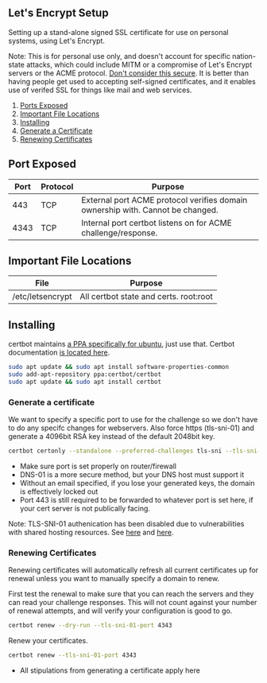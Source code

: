 Let's Encrypt Setup
-------------------
Setting up a stand-alone signed SSL certificate for use on personal systems,
using Let's Encrypt.

Note: This is for personal use only, and doesn't account for specific
nation-state attacks, which could include MITM or a compromise of Let's
Encrypt servers or the ACME protocol. [Don't consider this secure][1]. It is
better than having people get used to accepting self-signed certificates,
and it enables use of verifed SSL for things like mail and web services.

1. [Ports Exposed](#ports-exposed)
3. [Important File Locations](#important-file-locations)
4. [Installing](#installing)
5. [Generate a Certificate](#generate-a-certificate)
6. [Renewing Certificates](#renewing-certificates)

Port Exposed
------------

| Port | Protocol | Purpose                                                                        |
|------|----------|--------------------------------------------------------------------------------|
| 443  | TCP      | External port ACME protocol verifies domain ownership with. Cannot be changed. |
| 4343 | TCP      | Internal port certbot listens on for ACME challenge/response.                  |

Important File Locations
------------------------
| File             | Purpose                                |
|------------------|----------------------------------------|
| /etc/letsencrypt | All certbot state and certs. root:root |

Installing
----------
certbot maintains [a PPA specifically for ubuntu][2], just use that. Certbot
documentation [is located here][3].

```bash
sudo apt update && sudo apt install software-properties-common
sudo add-apt-repository ppa:certbot/certbot
sudo apt update && sudo apt install certbot 
```

### Generate a certificate
We want to specify a specific port to use for the challenge so we don't have
to do any specifc changes for webservers. Also force https (tls-sni-01) and
generate a 4096bit RSA key instead of the default 2048bit key.
```bash
certbot certonly --standalone --preferred-challenges tls-sni --tls-sni-01-port 4343 --rsa-key-size 4096 --agree-tos --email **YOUR-EMAIL** --domains example.com,mail.example.com,example2.com,subdomain.example2.com
```
* Make sure port is set properly on router/firewall
* DNS-01 is a more secure method, but your DNS host must support it
* Without an email specified, if you lose your generated keys, the domain is
  effectively locked out
* Port 443 is still required to be forwarded to whatever port is set here, if
  your cert server is not publically facing.

Note: TLS-SNI-01 authenication has been disabled due to vulnerabilities with
shared hosting resources. See [here][4] and [here][5].

### Renewing Certificates
Renewing certificates will automatically refresh all current certificates up for
renewal unless you want to manually specify a domain to renew.

First test the renewal to make sure that you can reach the servers and they can
read your challenge responses. This will not count against your number of
renewal attempts, and will verify your configuration is good to go.

```bash
certbot renew --dry-run --tls-sni-01-port 4343
```

Renew your certificates.
```bash
certbot renew --tls-sni-01-port 4343
```
* All stipulations from generating a certificate apply here

[1]: https://www.reddit.com/r/PFSENSE/comments/4qwp8i/do_we_really_have_to_lock_every_thread_that/d4wuymx/?st=iwy5oece&sh=a2a3c939
[2]: https://certbot.eff.org/#ubuntuxenial-other
[3]: https://certbot.eff.org/all-instructions
[4]: https://community.letsencrypt.org/t/important-what-you-need-to-know-about-tls-sni-validation-issues/50811
[5]: https://community.letsencrypt.org/t/2018-01-11-update-regarding-acme-tls-sni-and-shared-hosting-infrastructure/50188
